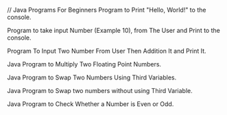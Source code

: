 // Java Programs For Beginners
Program to Print "Hello, World!" to the console.

Program to take input Number (Example 10), from The User and Print to the console.

Program To Input Two Number From User Then Addition It and Print It.

Java Program to Multiply Two Floating Point Numbers.

Java Program to Swap Two Numbers Using Third Variables.

Java Program to Swap two numbers without using Third Variable.

Java Program to Check Whether a Number is Even or Odd.
